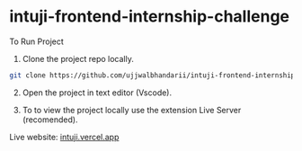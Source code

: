 # intuji-frontend-internship-challenge

To Run Project

1. Clone the project repo locally.

```bash
git clone https://github.com/ujjwalbhandarii/intuji-frontend-internship-challenge.git
```

2. Open the project in text editor (Vscode).

3. To to view the project locally use the extension Live Server (recomended).

Live website: [intuji.vercel.app](https://intuji.vercel.app)
